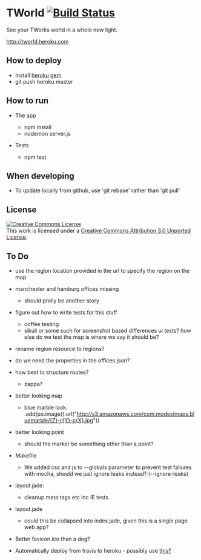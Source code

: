 TWorld  [![Build Status](https://secure.travis-ci.org/mattdunn/tworld.png)](http://travis-ci.org/mattdunn/tworld)
=======

See your TWorks world in a whole new light.

http://tworld.heroku.com

How to deploy
-------------

* Install [heroku gem](http://devcenter.heroku.com/articles/node-js)
* git push heroku master

How to run
----------

* The app
  * npm install
  * nodemon server.js

* Tests
  * npm test

When developing
---------------

* To update locally from github, use 'git rebase' rather than 'git pull'

License
-------

<a rel="license" href="http://creativecommons.org/licenses/by/3.0/">
  <img alt="Creative Commons License" style="border-width:0" src="http://i.creativecommons.org/l/by/3.0/88x31.png" />
</a>
<br />This work is licensed under a <a rel="license" href="http://creativecommons.org/licenses/by/3.0/">Creative Commons Attribution 3.0 Unported License</a>.

To Do
-----

* use the region location provided in the url to specify the region on the map

* manchester and hamburg offices missing
  * should prolly be another story

* figure out how to write tests for this stuff
  * coffee testing
  * sikuli or some such for screenshot based differences ui tests? how else do we test the map is where we say it should be?

* rename region resource to regions?

* do we need the properties in the offices json?

* how best to structure routes?
  * zappa?

* better looking map
  * blue marble look: .add(po.image().url("http://s3.amazonaws.com/com.modestmaps.bluemarble/{Z}-r{Y}-c{X}.jpg"))

* better looking point
  * should the marker be something other than a point?

* Makefile
  * We added css and js to --globals parameter to prevent test failures with mocha, should we just ignore leaks instead? (--ignore-leaks)

* layout.jade:
  * cleanup meta tags etc inc IE tests 

* layout.jade
  * could this be collapsed into index.jade, given this is a single page web app?

* Better favicon.ico than a dog?

* Automatically deploy from travis to heroku - possibly use [this?](https://github.com/travis-ci/travis-cli/blob/master/spec/travis/cli/config_spec.rb)